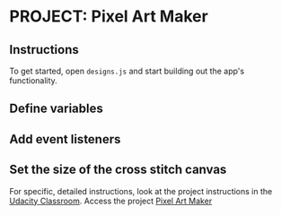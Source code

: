 # PROJECT: Pixel Art Maker 

## Instructions

To get started, open `designs.js` and start building out the app's functionality.

## Define variables

## Add event listeners

## Set the size of the cross stitch canvas

For specific, detailed instructions, look at the project instructions in the [Udacity Classroom](https://classroom.udacity.com/me).
Access the project [Pixel Art Maker](https://belio39.github.io/Pixel_art_maker/) 
